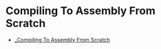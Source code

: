 # Compiling To Assembly From Scratch

- [_Compiling To Assembly From Scratch](_compiling-to-assembly-from-scratch.md)
